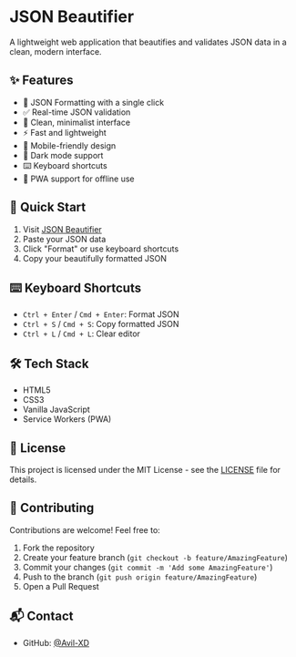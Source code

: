# JSON Beautifier

A lightweight web application that beautifies and validates JSON data in a clean, modern interface.

## ✨ Features

- 🎯 JSON Formatting with a single click
- ✅ Real-time JSON validation
- 🎨 Clean, minimalist interface
- ⚡ Fast and lightweight
- 📱 Mobile-friendly design
- 🌙 Dark mode support
- ⌨️ Keyboard shortcuts
- 💾 PWA support for offline use

## 🚀 Quick Start

1. Visit [JSON Beautifier](https://avil-xd.github.io/json-beautifier)
2. Paste your JSON data
3. Click "Format" or use keyboard shortcuts
4. Copy your beautifully formatted JSON

## ⌨️ Keyboard Shortcuts

- `Ctrl + Enter` / `Cmd + Enter`: Format JSON
- `Ctrl + S` / `Cmd + S`: Copy formatted JSON
- `Ctrl + L` / `Cmd + L`: Clear editor

## 🛠️ Tech Stack

- HTML5
- CSS3
- Vanilla JavaScript
- Service Workers (PWA)

## 📝 License

This project is licensed under the MIT License - see the [LICENSE](LICENSE) file for details.

## 🤝 Contributing

Contributions are welcome! Feel free to:

1. Fork the repository
2. Create your feature branch (`git checkout -b feature/AmazingFeature`)
3. Commit your changes (`git commit -m 'Add some AmazingFeature'`)
4. Push to the branch (`git push origin feature/AmazingFeature`)
5. Open a Pull Request

## 📬 Contact

- GitHub: [@Avil-XD](https://github.com/Avil-XD)